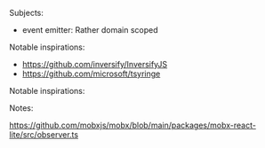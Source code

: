 Subjects:

- event emitter: Rather domain scoped

Notable inspirations:

- https://github.com/inversify/InversifyJS
- https://github.com/microsoft/tsyringe

Notable inspirations:

Notes:

https://github.com/mobxjs/mobx/blob/main/packages/mobx-react-lite/src/observer.ts
